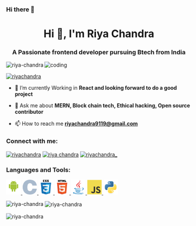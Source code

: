 ### Hi there 👋

<!--
**Riya-chandra/Riya-chandra** is a ✨ _special_ ✨ repository because its `README.md` (this file) appears on your GitHub profile.

Here are some ideas to get you started:

- 🔭 I’m currently working on ...
- 🌱 I’m currently learning ...
- 👯 I’m looking to collaborate on ...
- 🤔 I’m looking for help with ...
- 💬 Ask me about ...
- 📫 How to reach me: ...
- 😄 Pronouns: ...
- ⚡ Fun fact: ...
-->
<h1 align="center">Hi 👋, I'm Riya Chandra</h1>
<h3 align="center">A Passionate frontend developer pursuing Btech from India</h3>
<img align="right" alt="coding" width="400" src="https://media.tenor.com/QVC1Nmb9TwUAAAAi/coding.gif">

<p align="left"> <img src="https://komarev.com/ghpvc/?username=riya-chandra&label=Profile%20views&color=0e75b6&style=flat" alt="riya-chandra" /> </p>

<p align="left"> <a href="https://twitter.com/riyachandra" target="blank"><img src="https://img.shields.io/twitter/follow/riyachandra?logo=twitter&style=for-the-badge" alt="riyachandra" /></a> </p>

- 🌱 I’m currently Working in **React and looking forward to do a good project**

- 💬 Ask me about **MERN, Block chain tech, Ethical hacking, Open source contributor**

- 📫 How to reach me **riyachandra9119@gmail.com**

<h3 align="left">Connect with me:</h3>
<p align="left">
<a href="https://twitter.com/riyachandra" target="blank"><img align="center" src="https://raw.githubusercontent.com/rahuldkjain/github-profile-readme-generator/master/src/images/icons/Social/twitter.svg" alt="riyachandra" height="30" width="40" /></a>
<a href="https://linkedin.com/in/riya chandra" target="blank"><img align="center" src="https://raw.githubusercontent.com/rahuldkjain/github-profile-readme-generator/master/src/images/icons/Social/linked-in-alt.svg" alt="riya chandra" height="30" width="40" /></a>
<a href="https://instagram.com/riyachandra_" target="blank"><img align="center" src="https://raw.githubusercontent.com/rahuldkjain/github-profile-readme-generator/master/src/images/icons/Social/instagram.svg" alt="riyachandra_" height="30" width="40" /></a>
</p>

<h3 align="left">Languages and Tools:</h3>
<p align="left"> <a href="https://developer.android.com" target="_blank" rel="noreferrer"> <img src="https://raw.githubusercontent.com/devicons/devicon/master/icons/android/android-original-wordmark.svg" alt="android" width="40" height="40"/> </a> <a href="https://www.cprogramming.com/" target="_blank" rel="noreferrer"> <img src="https://raw.githubusercontent.com/devicons/devicon/master/icons/c/c-original.svg" alt="c" width="40" height="40"/> </a> <a href="https://www.w3schools.com/css/" target="_blank" rel="noreferrer"> <img src="https://raw.githubusercontent.com/devicons/devicon/master/icons/css3/css3-original-wordmark.svg" alt="css3" width="40" height="40"/> </a> <a href="https://www.w3.org/html/" target="_blank" rel="noreferrer"> <img src="https://raw.githubusercontent.com/devicons/devicon/master/icons/html5/html5-original-wordmark.svg" alt="html5" width="40" height="40"/> </a> <a href="https://www.java.com" target="_blank" rel="noreferrer"> <img src="https://raw.githubusercontent.com/devicons/devicon/master/icons/java/java-original.svg" alt="java" width="40" height="40"/> </a> <a href="https://developer.mozilla.org/en-US/docs/Web/JavaScript" target="_blank" rel="noreferrer"> <img src="https://raw.githubusercontent.com/devicons/devicon/master/icons/javascript/javascript-original.svg" alt="javascript" width="40" height="40"/> </a> <a href="https://www.python.org" target="_blank" rel="noreferrer"> <img src="https://raw.githubusercontent.com/devicons/devicon/master/icons/python/python-original.svg" alt="python" width="40" height="40"/> </a> </p>

<p><img align="left" src="https://github-readme-stats.vercel.app/api/top-langs?username=riya-chandra&show_icons=true&locale=en&layout=compact" alt="riya-chandra" /></p>

<p>&nbsp;<img align="center" src="https://github-readme-stats.vercel.app/api?username=riya-chandra&show_icons=true&locale=en" alt="riya-chandra" /></p>

<p><img align="center" src="https://github-readme-streak-stats.herokuapp.com/?user=riya-chandra&" alt="riya-chandra" /></p>
